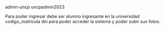 admin-uncp
uncpadmin2023

Para poder ingresar debe ser alumno ingresante en la universidad
codigo_matricula 
dni
para poder acceder la sistema y poder subir sus fotos.
